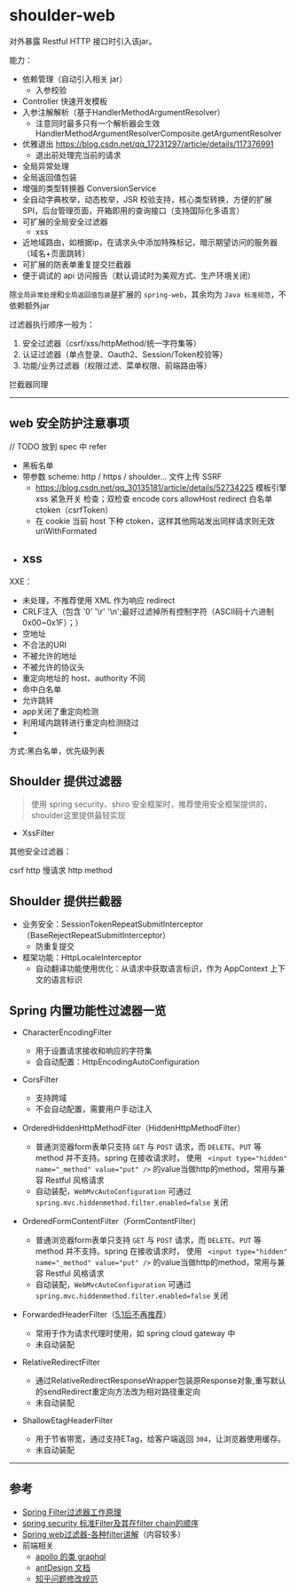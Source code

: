 # shoulder-web

对外暴露 Restful HTTP 接口时引入该jar。

能力：
- 依赖管理（自动引入相关 jar）
    - 入参校验
- Controller 快速开发模板
- 入参注解解析（基于HandlerMethodArgumentResolver）
    - 注意同时最多只有一个解析器会生效 HandlerMethodArgumentResolverComposite.getArgumentResolver
- 优雅退出 https://blog.csdn.net/qq_17231297/article/details/117376991
    - 退出前处理完当前的请求
- 全局异常处理
- 全局返回值包装
- 增强的类型转换器 ConversionService
- 全自动字典枚举，动态枚举，JSR 校验支持，核心类型转换，方便的扩展SPI，后台管理页面，开箱即用的查询接口（支持国际化多语言）
- 可扩展的全局安全过滤器
    - xss
- 近地域路由，如根据ip，在请求头中添加特殊标记，暗示期望访问的服务器（域名+页面跳转）
- 可扩展的防表单重复提交拦截器
- 便于调试的 api 访问报告（默认调试时为美观方式、生产环境关闭）

除`全局异常处理`和`全局返回值包装`是扩展的 `spring-web`，其余均为 `Java 标准规范`，不依赖额外jar

过滤器执行顺序一般为：

1. 安全过滤器（csrf/xss/httpMethod/统一字符集等）
2. 认证过滤器（单点登录、Oauth2、Session/Token校验等）
3. 功能/业务过滤器（权限过滤、菜单权限、前端路由等）

拦截器同理

----

## web 安全防护注意事项

// TODO 放到 spec 中 refer

- 黑板名单
- 带参数 scheme: http / https / shoulder... 文件上传 SSRF
    - https://blog.csdn.net/qq_30135181/article/details/52734225
      模板引擎xss 紧急开关 检查；双检查 encode cors allowHost redirect 白名单 ctoken（csrfToken）
    - 在 cookie 当前 host 下种 ctoken，这样其他网站发出同样请求则无效 uriWithFormated
- xss
  -

XXE：

- 未处理，不推荐使用 XML 作为响应 redirect
- CRLF注入（包含 '0' '\r' '\n';最好过滤掉所有控制字符（ASCII码十六进制 0x00~0x1F）；）
- 空地址
- 不合法的URI
- 不被允许的地址
- 不被允许的协议头
- 重定向地址的 host、authority 不同
- 命中白名单
- 允许跳转
- app关闭了重定向检测
- 利用域内跳转进行重定向检测绕过
-

方式:黑白名单，优先级列表

## Shoulder 提供过滤器

> 使用 spring security、shiro 安全框架时，推荐使用安全框架提供的，shoulder这里提供最轻实现

- XssFilter

其他安全过滤器：

csrf
http 慢请求
http method

## Shoulder 提供拦截器

- 业务安全：SessionTokenRepeatSubmitInterceptor（BaseRejectRepeatSubmitInterceptor）
    - 防重复提交
- 框架功能：HttpLocaleInterceptor
    - 自动翻译功能使用优化：从请求中获取语言标识，作为 AppContext 上下文的语言标识

## Spring 内置功能性过滤器一览

- CharacterEncodingFilter
    - 用于设置请求接收和响应的字符集
    - 会自动配置：HttpEncodingAutoConfiguration

- CorsFilter
    - 支持跨域
    - 不会自动配置，需要用户手动注入

- OrderedHiddenHttpMethodFilter（HiddenHttpMethodFilter）
    - 普通浏览器form表单只支持 `GET` 与 `POST` 请求，而 `DELETE`、`PUT` 等 method 并不支持。spring 在接收请求时，
      使用 ` <input type="hidden" name="_method" value="put" />` 的value当做http的method，常用与兼容 Restful 风格请求
    - 自动装配，`WebMvcAutoConfiguration` 可通过 `spring.mvc.hiddenmethod.filter.enabled=false` 关闭

- OrderedFormContentFilter（FormContentFilter）
    - 普通浏览器form表单只支持 `GET` 与 `POST` 请求，而 `DELETE`、`PUT` 等 method 并不支持。spring 在接收请求时，
      使用 ` <input type="hidden" name="_method" value="put" />` 的value当做http的method，常用与兼容 Restful 风格请求
    - 自动装配，`WebMvcAutoConfiguration` 可通过 `spring.mvc.hiddenmethod.filter.enabled=false` 关闭

- ForwardedHeaderFilter（[5.1后不再推荐](https://docs.spring.io/spring/docs/current/javadoc-api/org/springframework/web/filter/reactive/ForwardedHeaderFilter.html)）
    - 常用于作为请求代理时使用，如 spring cloud gateway 中
    - 未自动装配

- RelativeRedirectFilter
    - 通过RelativeRedirectResponseWrapper包装原Response对象,重写默认的sendRedirect重定向方法改为相对路径重定向
    - 未自动装配

- ShallowEtagHeaderFilter
    - 用于节省带宽，通过支持ETag，给客户端返回 `304`，让浏览器使用缓存。
    - 未自动装配

----

## 参考

- [Spring Filter过滤器工作原理](https://blog.csdn.net/sadlay/article/details/86570411)
- [spring security 标准Filter及其在filter chain的顺序](https://blog.csdn.net/ZYC88888/article/details/86534515)
- [Spring web过滤器-各种filter讲解](https://blog.csdn.net/wei55255555/article/details/80611314)（内容较多）
- 前端相关
    - [apollo 的类 graphql](http://apollographql.com/)
    - [antDesign 文档](https://ant.design/docs/spec/introduce-cn)
    - [知乎问题修改规范](https://www.zhihu.com/question/20414919)

